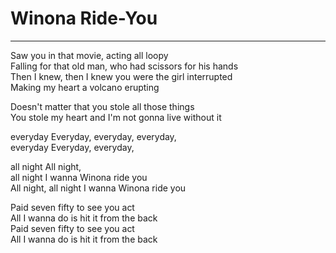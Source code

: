 # Winona Ride-You

---

Saw you in that movie, acting all loopy  
Falling for that old man, who had scissors for his hands  
Then I knew, then I knew you were the girl interrupted  
Making my heart a volcano erupting

Doesn't matter that you stole all those things  
You stole my heart and I'm not gonna live without it

everyday Everyday, everyday, everyday,  
everyday Everyday, everyday,

all night All night,  
all night I wanna Winona ride you  
All night, all night I wanna Winona ride you

Paid seven fifty to see you act  
All I wanna do is hit it from the back  
Paid seven fifty to see you act  
All I wanna do is hit it from the back
